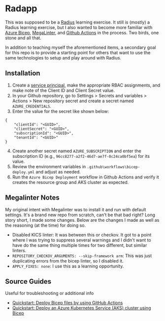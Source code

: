 # Radapp
This was supposed to be a [Radius](https://radapp.io) learning exercise. It still is (mostly) a Radius learning exercise, but I also wanted to become more familiar with [Azure Bicep](https://learn.microsoft.com/en-us/azure/azure-resource-manager/bicep/overview?tabs=bicep), [MegaLinter](https://megalinter.io/latest/), and [Github Actions](https://docs.github.com/en/actions) in the process. Two birds, one stone and all that.

In addition to teaching myself the aforementioned items, a secondary goal for this repo is to provide a starting point for others that want to use the same technologies to setup and play around with Radius.

## Installation
1. Create a [service principal](https://learn.microsoft.com/en-us/entra/identity-platform/howto-create-service-principal-portal), make the appropriate RBAC assignments, and make note of the Client ID and Client Secret value.
2. In your Github repository, go to Settings > Secrets and variables > Actions > New repository secret and create a secret named `AZURE_CREDENTIALS`.
3. Enter the value for the secret like shown below:
```
{
    "clientId": "<GUID>",
    "clientSecret": "<GUID>",
    "subscriptionId": "<GUID>",
    "tenantId": "<GUID>"
}
```
4. Create another secret named `AZURE_SUBSCRIPTION` and enter the subscription ID (e.g., `96cc8277-a2f2-46d7-ae7f-0c24ca0bf5ea`) for its value.
5. Review the environment variables in `.github\workflows\bicep-deploy.yml` and adjust as needed.
6. Run the `Azure Bicep Deployment` workflow in Github Actions and verify it creates the resource group and AKS cluster as expected.

## Megalinter Notes
My original intent with Megalinter was to install it and run with default settings. It's a brand new repo from scratch, can't be that bad right? Long story short, I made some changes. Below are the changes I made as well as the reasoning (at the time) for doing so.
- Disabled KICS linter: It was between this or checkov. It got to a point where I was trying to suppress several warnings and I didn't want to have do the same thing multiple times for two different, but similar linters.
- `REPOSITORY_CHECKOV_ARGUMENTS: --skip-framework arm`: This was just duplicating errors from the bicep linter, so I disabled it.
- `APPLY_FIXES: none`: I use this as a learning opportunity.

## Source Guides
Useful for troubleshooting or additional info
- [Quickstart: Deploy Bicep files by using GitHub Actions](https://learn.microsoft.com/en-us/azure/azure-resource-manager/bicep/deploy-github-actions?tabs=userlevel%2CCLI#generate-deployment-credentials)
- [Quickstart: Deploy an Azure Kubernetes Service (AKS) cluster using Bicep](https://learn.microsoft.com/en-us/azure/aks/learn/quick-kubernetes-deploy-bicep?tabs=azure-cli)